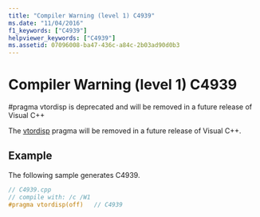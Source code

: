 ```yaml
---
title: "Compiler Warning (level 1) C4939"
ms.date: "11/04/2016"
f1_keywords: ["C4939"]
helpviewer_keywords: ["C4939"]
ms.assetid: 07096008-ba47-436c-a84c-2b03ad90d0b3
---
```

# Compiler Warning (level 1) C4939

\#pragma vtordisp is deprecated and will be removed in a future release of Visual C++

The [vtordisp](../../preprocessor/vtordisp.md) pragma will be removed in a future release of Visual C++.

## Example

The following sample generates C4939.

```cpp
// C4939.cpp
// compile with: /c /W1
#pragma vtordisp(off)   // C4939
```